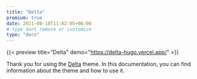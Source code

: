```yaml
---
title: "Delta"
premium: true
date: 2021-08-10T11:02:05+06:00
# type dont remove or customize
type: "docs"
---
```


{{< preview title="Delta" demo="https://delta-hugo.vercel.app/" >}}

Thank you for using the [Delta](https://gethugothemes.com/products/delta/) theme. In this documentation, you can find information about the theme and how to use it.
